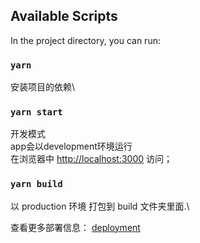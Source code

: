 ## Available Scripts

In the project directory, you can run:

### `yarn`
安装项目的依赖\

### `yarn start`
开发模式\
app会以development环境运行\
在浏览器中 [http://localhost:3000](http://localhost:3000) 访问；

### `yarn build`

以 production 环境 打包到 build 文件夹里面.\

查看更多部署信息： [deployment](https://facebook.github.io/create-react-app/docs/deployment)

